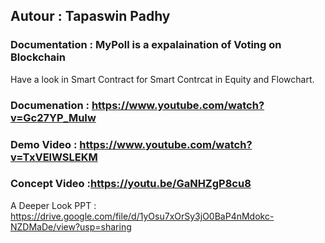 ## Autour : Tapaswin Padhy

 ### Documentation : MyPoll is a expalaination of Voting on Blockchain 	
 Have a look in Smart Contract for Smart Contrcat in Equity and Flowchart.

### Documenation : https://www.youtube.com/watch?v=Gc27YP_MuIw	
### Demo Video : https://www.youtube.com/watch?v=TxVElWSLEKM	
### Concept Video :https://youtu.be/GaNHZgP8cu8	


 A Deeper Look PPT : https://drive.google.com/file/d/1yOsu7xOrSy3jO0BaP4nMdokc-NZDMaDe/view?usp=sharing
